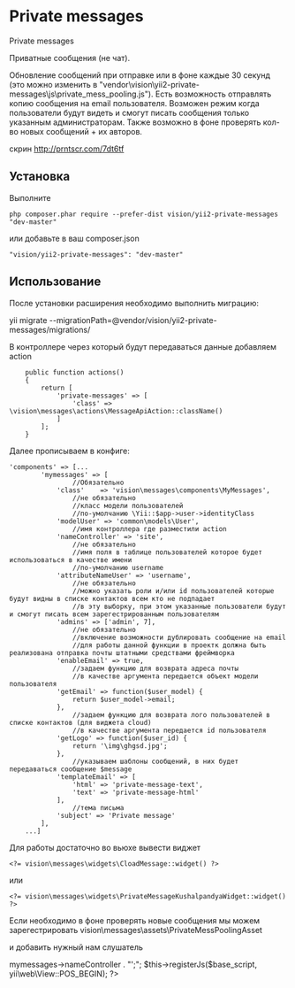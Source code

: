 Private messages
================
Private messages

Приватные сообщения (не чат).

Обновление сообщений при отправке или в фоне каждые 30 секунд (это можно изменить в "vendor\vision\yii2-private-messages\js\private_mess_pooling.js").
Есть возможность отправлять копию сообщения на email пользователя.
Возможен режим когда пользователи будут видеть и смогут писать сообщения только указанным администраторам.
Также возможно в фоне проверять кол-во новых сообщений + их авторов.

скрин http://prntscr.com/7dt6tf



Установка
------------

Выполните

```
php composer.phar require --prefer-dist vision/yii2-private-messages "dev-master"
```

или добавьте в ваш composer.json

```
"vision/yii2-private-messages": "dev-master"
```

Использование
-----

После установки расширения необходимо выполнить миграцию:

yii migrate --migrationPath=@vendor/vision/yii2-private-messages/migrations/


В контроллере через который будут передаваться данные добавляем action
 
 ```
     public function actions()
     {
         return [
             'private-messages' => [
                 'class' => \vision\messages\actions\MessageApiAction::className()
             ]
         ];
     }
  ```

Далее прописываем в конфиге:

```
'components' => [...
        'mymessages' => [
                //Обязательно
            'class'    => 'vision\messages\components\MyMessages',
                //не обязательно
                //класс модели пользователей
                //по-умолчанию \Yii::$app->user->identityClass
            'modelUser' => 'common\models\User',
                //имя контроллера где разместили action
            'nameController' => 'site',
                //не обязательно
                //имя поля в таблице пользователей которое будет использоваться в качестве имени
                //по-умолчанию username
            'attributeNameUser' => 'username',
                //не обязательно
                //можно указать роли и/или id пользователей которые будут видны в списке контактов всем кто не подпадает 
                //в эту выборку, при этом указанные пользователи будут и смогут писать всем зарегестрированным пользователям
            'admins' => ['admin', 7],
                //не обязательно
                //включение возможности дублировать сообщение на email
                //для работы данной функции в проектк должна быть реализована отправка почты штатными средствами фреймворка
            'enableEmail' => true,
                //задаем функцию для возврата адреса почты
                //в качестве аргумента передается объект модели пользователя
            'getEmail' => function($user_model) {
                return $user_model->email;
            },
                //задаем функцию для возврата лого пользователей в списке контактов (для виджета cloud)
                //в качестве аргумента передается id пользователя
            'getLogo' => function($user_id) {
                return '\img\ghgsd.jpg';
            },
                //указываем шаблоны сообщений, в них будет передаваться сообщение $message
            'templateEmail' => [
                'html' => 'private-message-text',
                'text' => 'private-message-html'
            ],
                //тема письма
            'subject' => 'Private message'
        ],
    ...]
```
     
Для работы достаточно во вьюхе вывести виджет

```
<?= vision\messages\widgets\CloadMessage::widget() ?>
```
или
```
<?= vision\messages\widgets\PrivateMessageKushalpandyaWidget::widget() ?>
```



Если необходимо в фоне проверять новые сообщения мы можем зарегестрировать 
vision\messages\assets\PrivateMessPoolingAsset

и добавить нужный нам слушатель

<?php
$base_script = "var baseUrlPrivateMessage ='" . \Yii::$app->mymessages->nameController . "';";
$this->registerJs($base_script, yii\web\View::POS_BEGIN);
?>

<script>
var listener = new privateMessPooling();
listener.addListener('newData', function(result){
    console.log(result);
});
listener.start();
</script>
